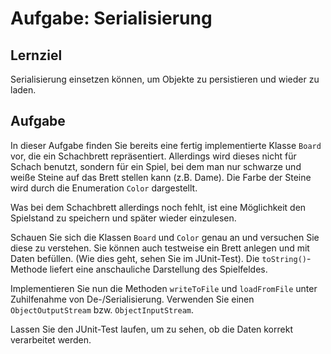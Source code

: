 # Aufgabe: Serialisierung

## Lernziel

Serialisierung einsetzen können, um Objekte zu persistieren und wieder zu laden.

## Aufgabe

In dieser Aufgabe finden Sie bereits eine fertig implementierte Klasse `Board` vor, die ein Schachbrett repräsentiert. Allerdings wird dieses nicht für Schach benutzt, sondern für ein Spiel, bei dem man nur schwarze und weiße Steine auf das Brett stellen kann (z.B. Dame). Die Farbe der Steine wird durch die Enumeration `Color` dargestellt.

Was bei dem Schachbrett allerdings noch fehlt, ist eine Möglichkeit den Spielstand zu speichern und später wieder einzulesen.

Schauen Sie sich die Klassen `Board` und `Color` genau an und versuchen Sie diese zu verstehen. Sie können auch testweise ein Brett anlegen und mit Daten befüllen. (Wie dies geht, sehen Sie im JUnit-Test). Die `toString()`-Methode liefert eine anschauliche Darstellung des Spielfeldes.

Implementieren Sie nun die Methoden `writeToFile` und `loadFromFile` unter Zuhilfenahme von De-/Serialisierung. Verwenden Sie einen `ObjectOutputStream` bzw. `ObjectInputStream`. 


Lassen Sie den JUnit-Test laufen, um zu sehen, ob die Daten korrekt verarbeitet werden.
